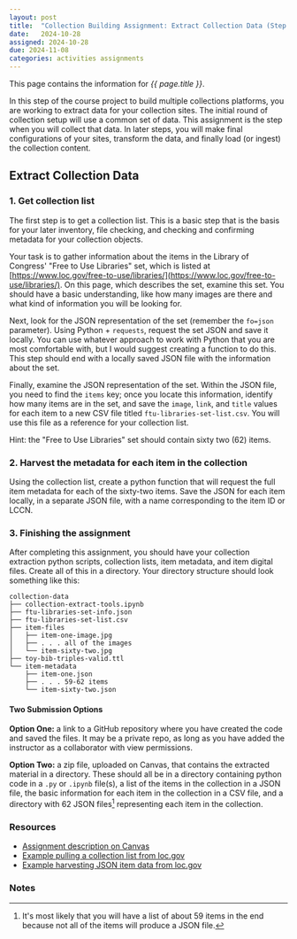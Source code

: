 ```yaml
---
layout: post
title:  "Collection Building Assignment: Extract Collection Data (Step 1)"
date:   2024-10-28
assigned: 2024-10-28
due: 2024-11-08
categories: activities assignments
---
```


This page contains the information for *{{ page.title }}*.

In this step of the course project to build multiple collections platforms,
you are working to extract data for your collection sites.
The initial round of collection setup will use a common set of data.
This assignment is the step when you will collect that data.
In later steps, you will make final configurations of your sites,
transform the data, and finally load (or ingest) the collection content.

## Extract Collection Data

### 1. Get collection list

The first step is to get a collection list. This is a basic
step that is the basis for your later inventory, file checking,
and checking and confirming metadata for your collection objects.

Your task is to gather information about the items in the
Library of Congress' "Free to Use Libraries" set, which is
listed at [https://www.loc.gov/free-to-use/libraries/](https://www.loc.gov/free-to-use/libraries/).
On this page, which describes the set, examine this set.
You should have a basic understanding, like how many images are there and
what kind of information you will be looking for. 

Next, look for the JSON representation of the set (remember the `fo=json` parameter).
Using Python + `requests`, request the set JSON and save it locally.
You can use whatever approach to work with Python that you are most comfortable with,
but I would suggest creating a function to do this.
This step should end with a locally saved JSON file with the information about the set.

Finally, examine the JSON representation of the set.
Within the JSON file, you need to find the `items` key;
once you locate this information, identify how many items are in the set,
and save the `image`, `link`, and `title` values for each item
to a new CSV file titled `ftu-libraries-set-list.csv`.
You will use this file as a reference for your collection list.

Hint: the "Free to Use Libraries" set should contain sixty two (62) items.

### 2. Harvest the metadata for each item in the collection

Using the collection list, create a python function that will request the
full item metadata for each of the sixty-two items.
Save the JSON for each item locally, in a separate JSON file,
with a name corresponding to the item ID or LCCN.

### 3. Finishing the assignment

After completing this assignment, you should have your collection extraction python scripts,
collection lists, item metadata, and item digital files. Create all of this in a directory.
Your directory structure should look something like this:

```
collection-data
├── collection-extract-tools.ipynb
├── ftu-libraries-set-info.json
├── ftu-libraries-set-list.csv
├── item-files
│   ├── item-one-image.jpg
│   ├── . . . all of the images
│   └── item-sixty-two.jpg
├── toy-bib-triples-valid.ttl
└── item-metadata
    ├── item-one.json
    ├── . . . 59-62 items
    └── item-sixty-two.json
```

#### Two Submission Options

**Option One:** a link to a GitHub repository where you have created the code and saved the files.
It may be a private repo, as long as you have added the instructor as a collaborator with view permissions.

**Option Two:** a zip file, uploaded on Canvas, that contains the extracted material in a directory.
These should all be in a directory containing python code in a `.py` or `.ipynb` file(s),
a list of the items in the collection in a JSON file,
the basic information for each item in the collection in a CSV file,
and a directory with 62 JSON files[^1] representing each item in the collection.

### Resources

* [Assignment description on Canvas][canvas-link]
* [Example pulling a collection list from loc.gov][loc-gov-collection-demo]
* [Example harvesting JSON item data from loc.gov][loc-gov-item-demo]

[canvas-link]: https://umich.instructure.com/courses/698670/assignments/2472574
[loc-gov-collection-demo]: http://TBD
[loc-gov-item-demo]: http://TBD

### Notes

[^1]: It's most likely that you will have a list of about 59 items in the end because not all of the items will produce a JSON file.
